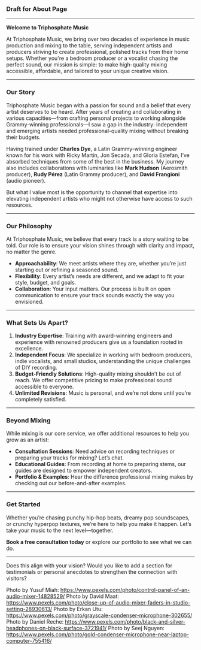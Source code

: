 ### Draft for **About Page**

---

**Welcome to Triphosphate Music**  

At Triphosphate Music, we bring over two decades of experience in music production and mixing to the table, serving independent artists and producers striving to create professional, polished tracks from their home setups. Whether you're a bedroom producer or a vocalist chasing the perfect sound, our mission is simple: to make high-quality mixing accessible, affordable, and tailored to your unique creative vision.  

---

### **Our Story**  
Triphosphate Music began with a passion for sound and a belief that every artist deserves to be heard. After years of creating and collaborating in various capacities—from crafting personal projects to working alongside Grammy-winning professionals—I saw a gap in the industry: independent and emerging artists needed professional-quality mixing without breaking their budgets.  

Having trained under **Charles Dye**, a Latin Grammy-winning engineer known for his work with Ricky Martin, Jon Secada, and Gloria Estefan, I’ve absorbed techniques from some of the best in the business. My journey also includes collaborations with luminaries like **Mark Hudson** (Aerosmith producer), **Rudy Pérez** (Latin Grammy producer), and **David Frangioni** (audio pioneer).  

But what I value most is the opportunity to channel that expertise into elevating independent artists who might not otherwise have access to such resources.

---

### **Our Philosophy**  
At Triphosphate Music, we believe that every track is a story waiting to be told. Our role is to ensure your vision shines through with clarity and impact, no matter the genre.  
- **Approachability**: We meet artists where they are, whether you’re just starting out or refining a seasoned sound.  
- **Flexibility**: Every artist’s needs are different, and we adapt to fit your style, budget, and goals.  
- **Collaboration**: Your input matters. Our process is built on open communication to ensure your track sounds exactly the way you envisioned.  

---

### **What Sets Us Apart?**  
1. **Industry Expertise**: Training with award-winning engineers and experience with renowned producers give us a foundation rooted in excellence.  
2. **Independent Focus**: We specialize in working with bedroom producers, indie vocalists, and small studios, understanding the unique challenges of DIY recording.  
3. **Budget-Friendly Solutions**: High-quality mixing shouldn’t be out of reach. We offer competitive pricing to make professional sound accessible to everyone.  
4. **Unlimited Revisions**: Music is personal, and we’re not done until you’re completely satisfied.  

---

### **Beyond Mixing**  
While mixing is our core service, we offer additional resources to help you grow as an artist:  
- **Consultation Sessions**: Need advice on recording techniques or preparing your tracks for mixing? Let’s chat.  
- **Educational Guides**: From recording at home to preparing stems, our guides are designed to empower independent creators.  
- **Portfolio & Examples**: Hear the difference professional mixing makes by checking out our before-and-after examples.  

---

### **Get Started**  
Whether you’re chasing punchy hip-hop beats, dreamy pop soundscapes, or crunchy hyperpop textures, we’re here to help you make it happen. Let’s take your music to the next level—together.  

**Book a free consultation today** or explore our portfolio to see what we can do.  

---

Does this align with your vision? Would you like to add a section for testimonials or personal anecdotes to strengthen the connection with visitors?


Photo by Yusuf Miah: https://www.pexels.com/photo/control-panel-of-an-audio-mixer-14828529/
Photo by David Maat: https://www.pexels.com/photo/close-up-of-audio-mixer-faders-in-studio-setting-28930613/
Photo by Erkan  Utu: https://www.pexels.com/photo/grayscale-condenser-microphone-302655/
Photo by Daniel Reche: https://www.pexels.com/photo/black-and-silver-headphones-on-black-surface-3721941/
Photo by Seej Nguyen: https://www.pexels.com/photo/gold-condenser-microphone-near-laptop-computer-755416/